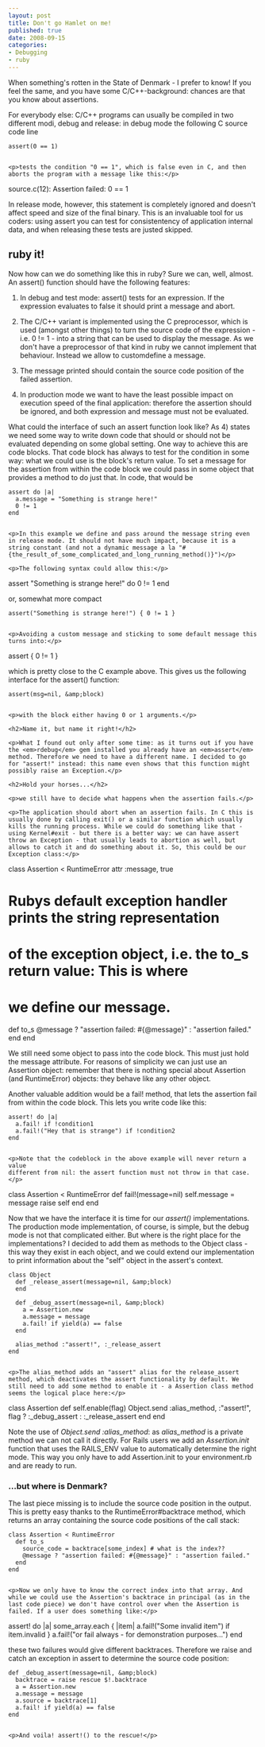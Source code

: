 ```yaml
---
layout: post
title: Don't go Hamlet on me!
published: true
date: 2008-09-15
categories:
- Debugging
- ruby
---
```

<p>When something's rotten in the State of Denmark - I prefer to know! If you feel the same, and you have some C/C++-background: chances are that you know about assertions.</p>

<p>For everybody else: C/C++ programs can usually be compiled in two different modi, debug and release: in debug mode the following C source code line</p>

```
assert(0 == 1)


<p>tests the condition "0 == 1", which is false even in C, and then aborts the program with a message like this:</p>

```
source.c(12): Assertion failed: 0 == 1


<p>In release mode, however, this statement is completely ignored and doesn't affect speed and size of the final binary. This is an invaluable tool for us coders: using assert you can test for consistentency of application internal data, and when releasing these tests are justed skipped.</p>

<h2>ruby it!</h2>

<p>Now how can we do something like this in ruby? Sure we can, well, almost. An assert() function should have the following features:</p>

<ol>
<li><p>In debug and test mode: assert() tests for an expression. If the expression evaluates to false it should print a message and abort.</p></li>
<li><p>The C/C++ variant is implemented using the C preprocessor, which is used (amongst other things) to turn the source code of the expression - i.e. 0 != 1 - into a string that can be used to display the message. As we don't have a preprocessor of that kind in ruby we cannot implement that behaviour. Instead we allow to customdefine a message.</p></li>
<li><p>The message printed should contain the source code position of the failed assertion.</p></li>
<li><p>In production mode we want to have the least possible impact on execution speed of the final application: therefore the assertion should be ignored, and both expression and message must not be evaluated.</p></li>
</ol>
<p>What could the interface of such an assert function look like? As 4) states we need some way to write down code that should or should not be evaluated depending on some global setting. One way to achieve this are code blocks. That code block has always to test for the condition in some way: what we could use is the block's return value. To set a message for the assertion from within the code block we could pass in some object that provides a method to do just that. In code, that would be</p>

```
assert do |a|
  a.message = "Something is strange here!"
  0 != 1
end


<p>In this example we define and pass around the message string even in release mode. It should not have much impact, because it is a string constant (and not a dynamic message a la "#{the_result_of_some_complicated_and_long_running_method()}")</p>

<p>The following syntax could allow this:</p>

```
assert  "Something is strange here!" do
  0 != 1
end


<p>or, somewhat more compact</p>

```
assert("Something is strange here!") { 0 != 1 }


<p>Avoiding a custom message and sticking to some default message this turns into:</p>

```
assert { 0 != 1 }


<p>which is pretty close to the C example above. This gives us the following interface for the assert() function:</p>

```
assert(msg=nil, &amp;block)


<p>with the block either having 0 or 1 arguments.</p>

<h2>Name it, but name it right!</h2>

<p>What I found out only after some time: as it turns out if you have the <em>rdebug</em> gem installed you already have an <em>assert</em> method. Therefore we need to have a different name. I decided to go for "assert!" instead: this name even shows that this function might possibly raise an Exception.</p>

<h2>Hold your horses...</h2>

<p>we still have to decide what happens when the assertion fails.</p>

<p>The application should abort when an assertion fails. In C this is usually done by calling exit() or a similar function which usually kills the running process. While we could do something like that - using Kernel#exit - but there is a better way: we can have assert throw an Exception - that usually leads to abortion as well, but allows to catch it and do something about it. So, this could be our Exception class:</p>

```
class Assertion < RuntimeError
  attr :message, true

  # Rubys default exception handler prints the string representation
  # of the exception object, i.e. the to_s return value: This is where
  # we define our message.
  def to_s
    @message ? "assertion failed: #{@message}" : "assertion failed."
  end
end


<p>We still need some object to pass into the code block. This must just hold the message attribute. For reasons of simplicity we can just use an Assertion object: remember that there is nothing special about Assertion (and RuntimeError) objects: they behave like any other object.</p>

<p>Another valuable addition would be a fail! method, that lets the assertion fail from within the code block. This lets you write code like this:</p>

```
assert! do |a|
  a.fail! if !condition1
  a.fail!("Hey that is strange") if !condition2
end


<p>Note that the codeblock in the above example will never return a value
different from nil: the assert function must not throw in that case.</p>

```
class Assertion < RuntimeError
  def fail!(message=nil)
    self.message = message
    raise self
  end
end


<p>Now that we have the interface it is time for our <em>assert()</em> implementations. The production mode implementation, of course, is simple, but the debug mode is not that complicated either. But where is the right place for the implementations? I decided to add them as methods to the Object class - this way they exist in each object, and we could extend our implementation to print information about the "self" object in the assert's context.</p>

```
class Object
  def _release_assert(message=nil, &amp;block)
  end

  def _debug_assert(message=nil, &amp;block)
    a = Assertion.new
    a.message = message
    a.fail! if yield(a) == false
  end

  alias_method :"assert!", :_release_assert
end


<p>The alias_method adds an "assert" alias for the release_assert method, which deactivates the assert functionality by default. We still need to add some method to enable it - a Assertion class method seems the logical place here:</p>

```
class Assertion
  def self.enable(flag)
    Object.send :alias_method, :"assert!", flag ? :_debug_assert : :_release_assert
  end
end


<p>Note the use of <em>Object.send :alias_method</em>: as <em>alias_method</em> is a private method we can not call it directly. For Rails users we add an <em>Assertion.init</em> function that uses the RAILS_ENV value to automatically determine the right mode. This way you only have to add Assertion.init to your environment.rb and are ready to run.</p>

<h3>...but where is Denmark?</h3>

<p>The last piece missing is to include the source code position in the output. This is pretty easy thanks to the RuntimeError#backtrace method, which returns an array containing the source code positions of the call stack:</p>

```
class Assertion < RuntimeError
  def to_s
    source_code = backtrace[some_index] # what is the index??
    @message ? "assertion failed: #{@message}" : "assertion failed."
  end
end


<p>Now we only have to know the correct index into that array. And while we could use the Assertion's backtrace in principal (as in the last code piece) we don't have control over when the Assertion is failed. If a user does something like:</p>

```
assert! do |a|
  some_array.each { |item| a.fail!("Some invalid item") if item.invalid }
  a.fail!("or fail always - for demonstration purposes...")
end


<p>these two failures would give different backtraces. Therefore we raise and catch an exception in assert to determine the source code position:</p>

```
def _debug_assert(message=nil, &amp;block)
  backtrace = raise rescue $!.backtrace
  a = Assertion.new
  a.message = message
  a.source = backtrace[1]
  a.fail! if yield(a) == false
end


<p>And voila! assert!() to the rescue!</p>
